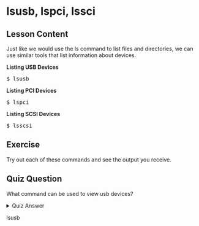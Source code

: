 # lsusb, lspci, lssci

## Lesson Content

Just like we would use the ls command to list files and directories, we can use similar tools that list information about devices.

<b>Listing USB Devices</b>

<pre>$ lsusb </pre>

<b>Listing PCI Devices</b>

<pre>$ lspci </pre>

<b>Listing SCSI Devices</b>

<pre>$ lsscsi </pre>

## Exercise

Try out each of these commands and see the output you receive.

## Quiz Question

What command can be used to view usb devices?

<details>
    <summary>Quiz Answer</summary>
</details>

lsusb